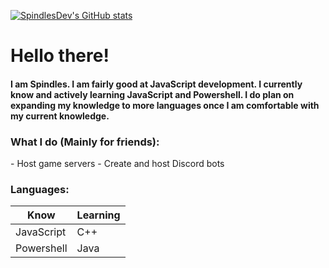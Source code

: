 [![SpindlesDev's GitHub stats](https://github-readme-stats.vercel.app/api?username=SpindlesDev&show_icons=true&theme=algolia)](https://github.com/anuraghazra/github-readme-stats)
# Hello there!
<h4>
<p>I am Spindles. I am fairly good at JavaScript development. I currently know and actively learning JavaScript and Powershell. I do plan on expanding my knowledge to more languages once I am comfortable with  my current knowledge.</p>
</h4>

<!---
I am sorry if how this looks is bad to html devs out there, still learning html on the side xD
--->
<h3>What I do (Mainly for friends):</h4>
- Host game servers
- Create and host Discord bots

### Languages:
<table>
<thead>
  <tr>
    <th>Know</th>
    <th>Learning</th>
  </tr>
</thead>
<tbody>
  <tr>
    <td>JavaScript</td>
    <td>C++</td>
  </tr>
  <tr>
    <td>Powershell</td>
    <td>Java</td>
  </tr>
</tbody>
</table>
